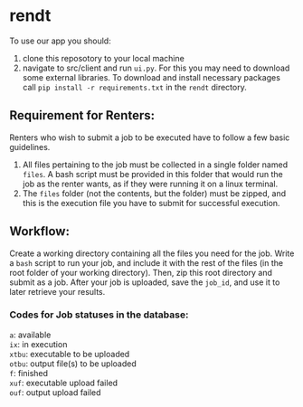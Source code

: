 # rendt

To use our app you should:
1. clone this reposotory to your local machine
2. navigate to src/client and run `ui.py`. For this you may need to download some external libraries. To download and install necessary packages call `pip install -r requirements.txt` in the `rendt` directory.

## Requirement for Renters:
Renters who wish to submit a job to be executed have to follow a few basic guidelines.
1. All files pertaining to the job must be collected in a single folder named `files`. A bash script must be provided in this folder that would run the job as the renter wants, as if they were running it on a linux terminal.
2. The `files` folder (not the contents, but the folder) must be zipped, and this is the execution file you have to submit for successful execution.

## Workflow:
Create a working directory containing all the files you need for the job. Write a `bash` script to run your job, and include it with the rest of the files (in the root folder of your working directory). Then, zip this root directory and submit as a job. After your job is uploaded, save the `job_id`, and use it to later retrieve your results.

### Codes for Job statuses in the database:
`a`: available  
`ix`: in execution  
`xtbu`: executable to be uploaded  
`otbu`: output file(s) to be uploaded  
`f`: finished  
`xuf`: executable upload failed  
`ouf`: output upload failed  
